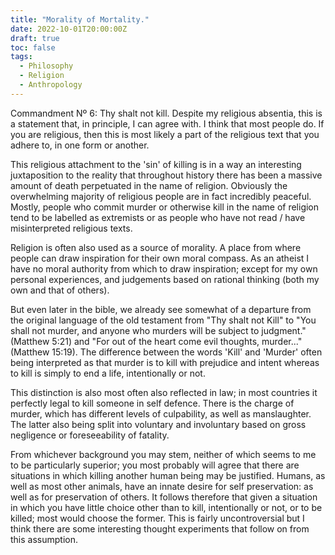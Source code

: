 ```yaml
---
title: "Morality of Mortality."
date: 2022-10-01T20:00:00Z
draft: true
toc: false
tags:
  - Philosophy
  - Religion
  - Anthropology
---
```


Commandment Nº 6: Thy shalt not kill. Despite my religious absentia, this is a statement that, in principle, I can agree with. I think that most people do. If you are religious, then this is most likely a part of the religious text that you adhere to, in one form or another.

This religious attachment to the 'sin' of killing is in a way an interesting juxtaposition to the reality that throughout history there has been a massive amount of death perpetuated in the name of religion. Obviously the overwhelming majority of religious people are in fact incredibly peaceful. Mostly, people who commit murder or otherwise kill in the name of religion tend to be labelled as extremists or as people who have not read / have misinterpreted religious texts.

Religion is often also used as a source of morality. A place from where people can draw inspiration for their own moral compass. As an atheist I have no moral authority from which to draw inspiration; except for my own personal experiences, and judgements based on rational thinking (both my own and that of others).

But even later in the bible, we already see somewhat of a departure from the original language of the old testament from "Thy shalt not Kill" to "You shall not murder, and anyone who murders will be subject to judgment." (Matthew 5:21) and "For out of the heart come evil thoughts, murder..." (Matthew 15:19). The difference between the words 'Kill' and 'Murder' often being interpreted as that murder is to kill with prejudice and intent whereas to kill is simply to end a life, intentionally or not.

This distinction is also most often also reflected in law; in most countries it perfectly legal to kill someone in self defence. There is the charge of murder, which has different levels of culpability, as well as manslaughter. The latter also being split into voluntary and involuntary based on gross negligence or foreseeability of fatality.

From whichever background you may stem, neither of which seems to me to be particularly superior; you most probably will agree that there are situations in which killing another human being may be justified. Humans, as well as most other animals, have an innate desire for self preservation: as well as for preservation of others. It follows therefore that given a situation in which you have little choice other than to kill, intentionally or not, or to be killed; most would choose the former. This is fairly uncontroversial but I think there are some interesting thought experiments that follow on from this assumption.